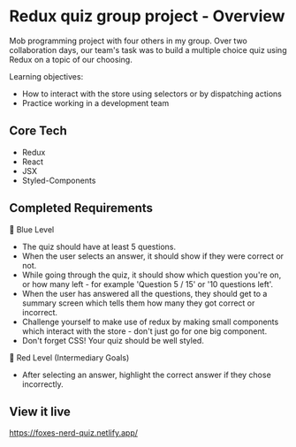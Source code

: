 # Redux quiz group project - Overview
Mob programming project with four others in my group. Over two collaboration days, our team's task was to build a multiple choice quiz using Redux on a topic of our choosing.

Learning objectives:
- How to interact with the store using selectors or by dispatching actions
- Practice working in a development team


<!-- ## Approach -->


## Core Tech
- Redux
- React
- JSX
- Styled-Components

## Completed Requirements
🔵  Blue Level
- The quiz should have at least 5 questions.
- When the user selects an answer, it should show if they were correct or not.
- While going through the quiz, it should show which question you're on, or how many left - for example 'Question 5 / 15' or '10 questions left'.
- When the user has answered all the questions, they should get to a summary screen which tells them how many they got correct or incorrect.
- Challenge yourself to make use of redux by making small components which interact with the store - don't just go for one big component.
- Don't forget CSS! Your quiz should be well styled.

🔴  Red Level (Intermediary Goals)
- After selecting an answer, highlight the correct answer if they chose incorrectly.
<!-- - Create a visual progress bar showing how many questions are left to be answered. -->
<!-- - Use images or videos to make your questions and answers look richer. -->
<!-- - Give a score for correct answers and deduct points for incorrect answers. If the user goes below a certain score, they lose! -->
<!-- - Enrich the summary with information about what questions they got correct and what questions they should practice more -->

<!-- ⚫  Black Level (Advanced Goals) -->
<!-- - Implement a countdown timer to answer the question - if the user doesn't answer in time, they get the question wrong. -->
<!-- - Implement a timer to show the user how long it took to complete the quiz. -->


## View it live
https://foxes-nerd-quiz.netlify.app/
